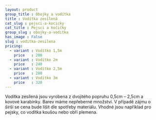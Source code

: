 ```yaml
---
layout: product
group_title : Obojky a vodítka
title : Vodítka zesílená
cat_slug : pejsci-a-kocicky
cat_title : Pejsci a kočičky
group_slug : obojky-a-voditka
has_image : False
slug : voditka-zesilena
pricing:
  - variant : Vodítko 1,5m
    price   : 200
  - variant : Vodítko 2m
    price   : 240
  - variant : Vodítko 2,5m
    price   : 280
  - variant : Vodítko 3m
    price   : 320
---
```


Vodítka zesílená jsou vyrobena z dvojitého popruhu 0,5cm – 2,5cm a kovové karabinky. Barev máme nepřeberné množství. V případě zájmu o širší se cena bude lišit dle spotřeby materiálu. Vhodné jsou například pro pejsky, co vodítka koušou nebo obří plemena.

